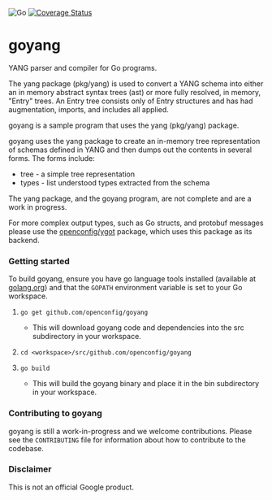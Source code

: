![Go](https://github.com/openconfig/goyang/workflows/Go/badge.svg?branch=master)
[![Coverage Status](https://coveralls.io/repos/github/openconfig/goyang/badge.svg?branch=master)](https://coveralls.io/github/openconfig/goyang?branch=master)

# goyang
YANG parser and compiler for Go programs.

The yang package (pkg/yang) is used to convert a YANG schema into either an
in memory abstract syntax trees (ast) or more fully resolved, in memory, "Entry"
trees.  An Entry tree consists only of Entry structures and has had
augmentation, imports, and includes all applied.

goyang is a sample program that uses the yang (pkg/yang) package.

goyang uses the yang package to create an in-memory tree representation of
schemas defined in YANG and then dumps out the contents in several forms.
The forms include:

*  tree - a simple tree representation
*  types - list understood types extracted from the schema

The yang package, and the goyang program, are not complete and are a work in
progress.

For more complex output types, such as Go structs, and protobuf messages
please use the [openconfig/ygot](https://github.com/openconfig/ygot) package,
which uses this package as its backend.

### Getting started

To build goyang, ensure you have go language tools installed
(available at [golang.org](https://golang.org/dl)) and that the `GOPATH`
environment variable is set to your Go workspace.

1. `go get github.com/openconfig/goyang`
    * This will download goyang code and dependencies into the src
subdirectory in your workspace.

2. `cd <workspace>/src/github.com/openconfig/goyang`

3. `go build`

   * This will build the goyang binary and place it in the bin
subdirectory in your workspace.

### Contributing to goyang

goyang is still a work-in-progress and we welcome contributions.  Please see
the `CONTRIBUTING` file for information about how to contribute to the codebase.

### Disclaimer

This is not an official Google product.
